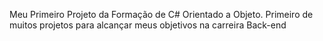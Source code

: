 Meu Primeiro Projeto da Formação de C# Orientado a Objeto. Primeiro de muitos projetos para alcançar meus objetivos na carreira Back-end

